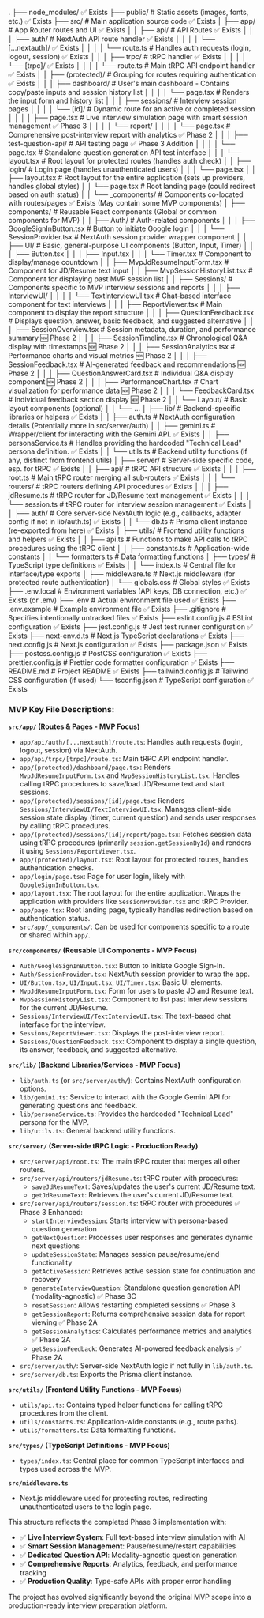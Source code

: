 .
├── node_modules/                                                    ✅ Exists
├── public/           # Static assets (images, fonts, etc.)            ✅ Exists
├── src/              # Main application source code                     ✅ Exists
│   ├── app/          # App Router routes and UI                       ✅ Exists
│   │   ├── api/      # API Routes                                     ✅ Exists
│   │   │   ├── auth/   # NextAuth API route handler                   ✅ Exists
│   │   │   │   └── [...nextauth]/                                   ✅ Exists
│   │   │   │       └── route.ts   # Handles auth requests (login, logout, session) ✅ Exists
│   │   │   ├── trpc/   # tRPC handler                                 ✅ Exists
│   │   │   │   └── [trpc]/                                          ✅ Exists
│   │   │   │       └── route.ts   # Main tRPC API endpoint handler    ✅ Exists
│   │   ├── (protected)/ # Grouping for routes requiring authentication ✅ Exists
│   │   │   ├── dashboard/ # User's main dashboard - Contains copy/paste inputs and session history list
│   │   │   │   └── page.tsx       # Renders the input form and history list
│   │   │   ├── sessions/ # Interview session pages
│   │   │   │   └── [id]/  # Dynamic route for an active or completed session
│   │   │   │       ├── page.tsx   # Live interview simulation page with smart session management ✅ Phase 3
│   │   │   │       └── report/
│   │   │   │           └── page.tsx # Comprehensive post-interview report with analytics ✅ Phase 2
│   │   │   ├── test-question-api/ # API testing page ✅ Phase 3 Addition
│   │   │   │   └── page.tsx # Standalone question generation API test interface
│   │   │   └── layout.tsx # Root layout for protected routes (handles auth check)
│   │   ├── login/    # Login page (handles unauthenticated users)
│   │   │   └── page.tsx
│   │   ├── layout.tsx # Root layout for the entire application (sets up providers, handles global styles)
│   │   └── page.tsx   # Root landing page (could redirect based on auth status)
│   │   └── _components/ # Components co-located with routes/pages    ✅ Exists (May contain some MVP components)
│   ├── components/   # Reusable React components (Global or common components for MVP)
│   │   ├── Auth/           # Auth-related components
│   │   │   ├── GoogleSignInButton.tsx # Button to initiate Google login
│   │   │   └── SessionProvider.tsx    # NextAuth session provider wrapper component
│   │   ├── UI/             # Basic, general-purpose UI components (Button, Input, Timer)
│   │   │   ├── Button.tsx
│   │   │   ├── Input.tsx
│   │   │   └── Timer.tsx       # Component to display/manage countdown
│   │   ├── MvpJdResumeInputForm.tsx # Component for JD/Resume text input
│   │   ├── MvpSessionHistoryList.tsx # Component for displaying past MVP session list
│   │   ├── Sessions/       # Components specific to MVP interview sessions and reports
│   │   │   ├── InterviewUI/
│   │   │   │   └── TextInterviewUI.tsx    # Chat-based interface component for text interviews
│   │   │   ├── ReportViewer.tsx      # Main component to display the report structure
│   │   │   ├── QuestionFeedback.tsx  # Displays question, answer, basic feedback, and suggested alternative
│   │   │   ├── SessionOverview.tsx   # Session metadata, duration, and performance summary 🆕 Phase 2
│   │   │   ├── SessionTimeline.tsx   # Chronological Q&A display with timestamps 🆕 Phase 2
│   │   │   ├── SessionAnalytics.tsx  # Performance charts and visual metrics 🆕 Phase 2
│   │   │   ├── SessionFeedback.tsx   # AI-generated feedback and recommendations 🆕 Phase 2
│   │   │   ├── QuestionAnswerCard.tsx # Individual Q&A display component 🆕 Phase 2
│   │   │   ├── PerformanceChart.tsx  # Chart visualization for performance data 🆕 Phase 2
│   │   │   └── FeedbackCard.tsx      # Individual feedback section display 🆕 Phase 2
│   │   └── Layout/         # Basic layout components (optional)
│   │       └── ...
│   ├── lib/            # Backend-specific libraries or helpers         ✅ Exists
│   │   ├── auth.ts         # NextAuth configuration details (Potentially more in src/server/auth)
│   │   ├── gemini.ts       # Wrapper/client for interacting with the Gemini API. ✅ Exists
│   │   ├── personaService.ts # Handles providing the hardcoded "Technical Lead" persona definition. ✅ Exists
│   │   └── utils.ts        # Backend utility functions (if any, distinct from frontend utils)
│   ├── server/         # Server-side specific code, esp. for tRPC     ✅ Exists
│   │   ├── api/          # tRPC API structure                         ✅ Exists
│   │   │   ├── root.ts   # Main tRPC router merging all sub-routers ✅ Exists
│   │   │   └── routers/  # tRPC routers defining API procedures       ✅ Exists
│   │   │       ├── jdResume.ts # tRPC router for JD/Resume text management ✅ Exists
│   │   │       └── session.ts  # tRPC router for interview session management ✅ Exists
│   │   ├── auth/         # Core server-side NextAuth logic (e.g., callbacks, adapter config if not in lib/auth.ts) ✅ Exists
│   │   └── db.ts         # Prisma client instance (re-exported from here) ✅ Exists
│   ├── utils/          # Frontend utility functions and helpers       ✅ Exists
│   │   ├── api.ts          # Functions to make API calls to tRPC procedures using the tRPC client
│   │   ├── constants.ts    # Application-wide constants
│   │   └── formatters.ts   # Data formatting functions
│   ├── types/          # TypeScript type definitions                  ✅ Exists
│   │   └── index.ts        # Central file for interface/type exports
│   ├── middleware.ts   # Next.js middleware (for protected route authentication)
│   └── globals.css     # Global styles                                ✅ Exists
├── .env.local        # Environment variables (API keys, DB connection, etc.) ✅ Exists (or .env)
├── .env              # Actual environment file used                   ✅ Exists
├── .env.example      # Example environment file                       ✅ Exists
├── .gitignore        # Specifies intentionally untracked files        ✅ Exists
├── eslint.config.js  # ESLint configuration                           ✅ Exists
├── jest.config.js    # Jest test runner configuration                 ✅ Exists
├── next-env.d.ts     # Next.js TypeScript declarations                ✅ Exists
├── next.config.js    # Next.js configuration                          ✅ Exists
├── package.json                                                       ✅ Exists
├── postcss.config.js # PostCSS configuration                          ✅ Exists
├── prettier.config.js # Prettier code formatter configuration         ✅ Exists
├── README.md         # Project README                                 ✅ Exists
├── tailwind.config.js # Tailwind CSS configuration (if used)
└── tsconfig.json     # TypeScript configuration                       ✅ Exists


### MVP Key File Descriptions:

**`src/app/` (Routes & Pages - MVP Focus)**

*   `app/api/auth/[...nextauth]/route.ts`: Handles auth requests (login, logout, session) via NextAuth.
*   `app/api/trpc/[trpc]/route.ts`: Main tRPC API endpoint handler.
*   `app/(protected)/dashboard/page.tsx`: Renders `MvpJdResumeInputForm.tsx` and `MvpSessionHistoryList.tsx`. Handles calling tRPC procedures to save/load JD/Resume text and start sessions.
*   `app/(protected)/sessions/[id]/page.tsx`: Renders `Sessions/InterviewUI/TextInterviewUI.tsx`. Manages client-side session state display (timer, current question) and sends user responses by calling tRPC procedures.
*   `app/(protected)/sessions/[id]/report/page.tsx`: Fetches session data using tRPC procedures (primarily `session.getSessionById`) and renders it using `Sessions/ReportViewer.tsx`.
*   `app/(protected)/layout.tsx`: Root layout for protected routes, handles authentication checks.
*   `app/login/page.tsx`: Page for user login, likely with `GoogleSignInButton.tsx`.
*   `app/layout.tsx`: The root layout for the entire application. Wraps the application with providers like `SessionProvider.tsx` and tRPC Provider.
*   `app/page.tsx`: Root landing page, typically handles redirection based on authentication status.
*   `src/app/_components/`: Can be used for components specific to a route or shared within `app/`.

**`src/components/` (Reusable UI Components - MVP Focus)**

*   `Auth/GoogleSignInButton.tsx`: Button to initiate Google Sign-In.
*   `Auth/SessionProvider.tsx`: NextAuth session provider to wrap the app.
*   `UI/Button.tsx`, `UI/Input.tsx`, `UI/Timer.tsx`: Basic UI elements.
*   `MvpJdResumeInputForm.tsx`: Form for users to paste JD and Resume text.
*   `MvpSessionHistoryList.tsx`: Component to list past interview sessions for the current JD/Resume.
*   `Sessions/InterviewUI/TextInterviewUI.tsx`: The text-based chat interface for the interview.
*   `Sessions/ReportViewer.tsx`: Displays the post-interview report.
*   `Sessions/QuestionFeedback.tsx`: Component to display a single question, its answer, feedback, and suggested alternative.

**`src/lib/` (Backend Libraries/Services - MVP Focus)**

*   `lib/auth.ts` (or `src/server/auth/`): Contains NextAuth configuration options.
*   `lib/gemini.ts`: Service to interact with the Google Gemini API for generating questions and feedback.
*   `lib/personaService.ts`: Provides the hardcoded "Technical Lead" persona for the MVP.
*   `lib/utils.ts`: General backend utility functions.

**`src/server/` (Server-side tRPC Logic - Production Ready)**

*   `src/server/api/root.ts`: The main tRPC router that merges all other routers.
*   `src/server/api/routers/jdResume.ts`: tRPC router with procedures:
    *   `saveJdResumeText`: Saves/updates the user's current JD/Resume text.
    *   `getJdResumeText`: Retrieves the user's current JD/Resume text.
*   `src/server/api/routers/session.ts`: tRPC router with procedures ✅ Phase 3 Enhanced:
    *   `startInterviewSession`: Starts interview with persona-based question generation
    *   `getNextQuestion`: Processes user responses and generates dynamic next questions  
    *   `updateSessionState`: Manages session pause/resume/end functionality
    *   `getActiveSession`: Retrieves active session state for continuation and recovery
    *   `generateInterviewQuestion`: Standalone question generation API (modality-agnostic) ✅ Phase 3C
    *   `resetSession`: Allows restarting completed sessions ✅ Phase 3
    *   `getSessionReport`: Returns comprehensive session data for report viewing ✅ Phase 2A
    *   `getSessionAnalytics`: Calculates performance metrics and analytics ✅ Phase 2A  
    *   `getSessionFeedback`: Generates AI-powered feedback analysis ✅ Phase 2A
*   `src/server/auth/`: Server-side NextAuth logic if not fully in `lib/auth.ts`.
*   `src/server/db.ts`: Exports the Prisma client instance.

**`src/utils/` (Frontend Utility Functions - MVP Focus)**

*   `utils/api.ts`: Contains typed helper functions for calling tRPC procedures from the client.
*   `utils/constants.ts`: Application-wide constants (e.g., route paths).
*   `utils/formatters.ts`: Data formatting functions.

**`src/types/` (TypeScript Definitions - MVP Focus)**

*   `types/index.ts`: Central place for common TypeScript interfaces and types used across the MVP.

**`src/middleware.ts`**
*   Next.js middleware used for protecting routes, redirecting unauthenticated users to the login page.

This structure reflects the completed Phase 3 implementation with:
- ✅ **Live Interview System**: Full text-based interview simulation with AI
- ✅ **Smart Session Management**: Pause/resume/restart capabilities  
- ✅ **Dedicated Question API**: Modality-agnostic question generation
- ✅ **Comprehensive Reports**: Analytics, feedback, and performance tracking
- ✅ **Production Quality**: Type-safe APIs with proper error handling

The project has evolved significantly beyond the original MVP scope into a production-ready interview preparation platform.